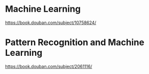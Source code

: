 # Machine Learning
https://book.douban.com/subject/10758624/

# Pattern Recognition and Machine Learning
https://book.douban.com/subject/2061116/
